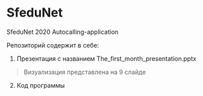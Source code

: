 # SfeduNet
SfeduNet 2020 Autocalling-application

Репозиторий содержит в себе:
1. Презентация с названием The_first_month_presentation.pptx
  
>  Визуализация представлена на 9 слайде

2. Код программы
